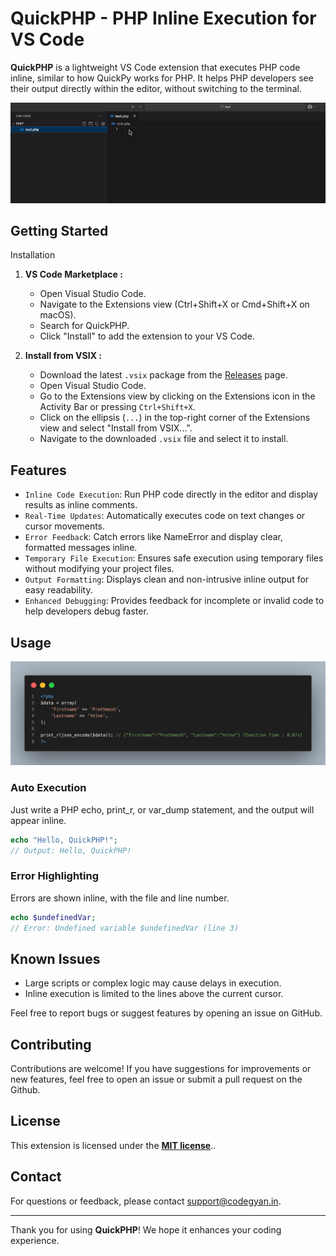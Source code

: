 # QuickPHP - PHP Inline Execution for VS Code

**QuickPHP** is a lightweight VS Code extension that executes PHP code inline, similar to how QuickPy works for PHP. It helps PHP developers see their output directly within the editor, without switching to the terminal.

<p align="center">
    <img src="https://raw.githubusercontent.com/Codegyan-LLC/QuickPHP/refs/heads/main/images/use.gif" width="600" alt="QuickPHP Use">
</p>

## Getting Started

Installation

1. **VS Code Marketplace :**
    * Open Visual Studio Code.
    * Navigate to the Extensions view (Ctrl+Shift+X or Cmd+Shift+X on macOS).
    * Search for QuickPHP.
    * Click "Install" to add the extension to your VS Code.

2. **Install from VSIX :**
   - Download the latest `.vsix` package from the [Releases](#) page.
   - Open Visual Studio Code.
   - Go to the Extensions view by clicking on the Extensions icon in the Activity Bar or pressing `Ctrl+Shift+X`.
   - Click on the ellipsis (`...`) in the top-right corner of the Extensions view and select "Install from VSIX...".
   - Navigate to the downloaded `.vsix` file and select it to install.

## Features

* `Inline Code Execution`: Run PHP code directly in the editor and display results as inline comments.
* `Real-Time Updates`: Automatically executes code on text changes or cursor movements.
* `Error Feedbac`k: Catch errors like NameError and display clear, formatted messages inline.
* `Temporary File Execution`: Ensures safe execution using temporary files without modifying your project files.
* `Output Formatting`: Displays clean and non-intrusive inline output for easy readability.
* `Enhanced Debugging`: Provides feedback for incomplete or invalid code to help developers debug faster.


## Usage

<p align="center">
    <img src="https://raw.githubusercontent.com/Codegyan-LLC/QuickPHP/refs/heads/main/images/code.png" width="600" alt="QuickPHP Example">
</p>

### Auto Execution

Just write a PHP echo, print_r, or var_dump statement, and the output will appear inline.

``` php
echo "Hello, QuickPHP!";
// Output: Hello, QuickPHP!
```

### Error Highlighting

Errors are shown inline, with the file and line number.
``` php
echo $undefinedVar;
// Error: Undefined variable $undefinedVar (line 3)
```

## Known Issues
* Large scripts or complex logic may cause delays in execution.
* Inline execution is limited to the lines above the current cursor.

Feel free to report bugs or suggest features by opening an issue on GitHub.

## Contributing

Contributions are welcome! If you have suggestions for improvements or new features, feel free to open an issue or submit a pull request on the Github.

## License

This extension is licensed under the **[MIT license](https://opensource.org/licenses/MIT)**..


## Contact

For questions or feedback, please contact support@codegyan.in.

---

Thank you for using **QuickPHP**! We hope it enhances your coding experience.



